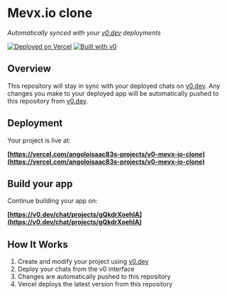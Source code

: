 # Mevx.io clone

*Automatically synced with your [v0.dev](https://v0.dev) deployments*

[![Deployed on Vercel](https://img.shields.io/badge/Deployed%20on-Vercel-black?style=for-the-badge&logo=vercel)](https://vercel.com/angoloisaac83s-projects/v0-mevx-io-clone)
[![Built with v0](https://img.shields.io/badge/Built%20with-v0.dev-black?style=for-the-badge)](https://v0.dev/chat/projects/gQkdrXoehIA)

## Overview

This repository will stay in sync with your deployed chats on [v0.dev](https://v0.dev).
Any changes you make to your deployed app will be automatically pushed to this repository from [v0.dev](https://v0.dev).

## Deployment

Your project is live at:

**[https://vercel.com/angoloisaac83s-projects/v0-mevx-io-clone](https://vercel.com/angoloisaac83s-projects/v0-mevx-io-clone)**

## Build your app

Continue building your app on:

**[https://v0.dev/chat/projects/gQkdrXoehIA](https://v0.dev/chat/projects/gQkdrXoehIA)**

## How It Works

1. Create and modify your project using [v0.dev](https://v0.dev)
2. Deploy your chats from the v0 interface
3. Changes are automatically pushed to this repository
4. Vercel deploys the latest version from this repository